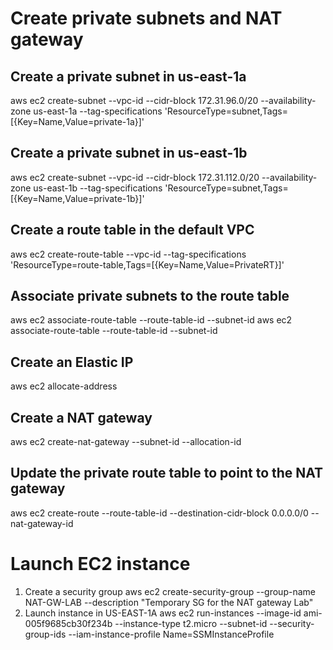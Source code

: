 # Create private subnets and NAT gateway

## Create a private subnet in us-east-1a
aws ec2 create-subnet --vpc-id <default-vpc-id> --cidr-block 172.31.96.0/20 --availability-zone us-east-1a --tag-specifications 'ResourceType=subnet,Tags=[{Key=Name,Value=private-1a}]'
## Create a private subnet in us-east-1b
aws ec2 create-subnet --vpc-id <default-vpc-id> --cidr-block 172.31.112.0/20 --availability-zone us-east-1b --tag-specifications 'ResourceType=subnet,Tags=[{Key=Name,Value=private-1b}]'
## Create a route table in the default VPC
aws ec2 create-route-table --vpc-id <default-vpc-id> --tag-specifications 'ResourceType=route-table,Tags=[{Key=Name,Value=PrivateRT}]'
## Associate private subnets to the route table
aws ec2 associate-route-table --route-table-id <route-table-id> --subnet-id <private-subnet-id-1a>
aws ec2 associate-route-table --route-table-id <route-table-id> --subnet-id <private-subnet-id-1b>
## Create an Elastic IP
aws ec2 allocate-address
## Create a NAT gateway
aws ec2 create-nat-gateway --subnet-id <public-subnet-id> --allocation-id <eip-allocation-id>
## Update the private route table to point to the NAT gateway
aws ec2 create-route --route-table-id <route-table-id> --destination-cidr-block 0.0.0.0/0 --nat-gateway-id <nat-gateway-id>

# Launch EC2 instance

1. Create a security group
aws ec2 create-security-group --group-name NAT-GW-LAB --description "Temporary SG for the NAT gateway Lab"
2. Launch instance in US-EAST-1A
aws ec2 run-instances --image-id ami-005f9685cb30f234b --instance-type t2.micro --subnet-id <private-subnet-id> --security-group-ids <security-group-id> --iam-instance-profile Name=SSMInstanceProfile